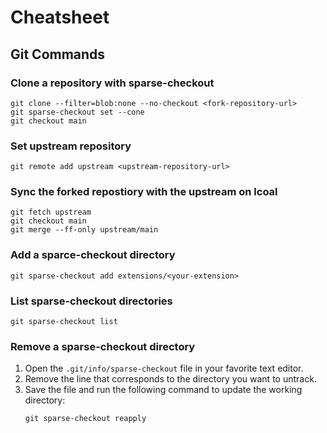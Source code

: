 # Cheatsheet

## Git Commands

### Clone a repository with sparse-checkout

```shell
git clone --filter=blob:none --no-checkout <fork-repository-url>
git sparse-checkout set --cone
git checkout main
```

### Set upstream repository

```shell
git remote add upstream <upstream-repository-url>
```

### Sync the forked repostiory with the upstream on lcoal

```shell
git fetch upstream
git checkout main
git merge --ff-only upstream/main
```

### Add a sparce-checkout directory

```shell
git sparse-checkout add extensions/<your-extension>
```

### List sparse-checkout directories

```shell
git sparse-checkout list
```

### Remove a sparse-checkout directory

1. Open the `.git/info/sparse-checkout` file in your favorite text editor.
2. Remove the line that corresponds to the directory you want to untrack.
3. Save the file and run the following command to update the working directory:
   ```shell
   git sparse-checkout reapply
   ```

